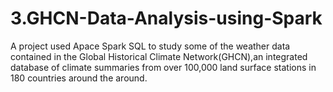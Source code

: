 # 3.GHCN-Data-Analysis-using-Spark
A project used Apace Spark SQL to study some of the weather data contained in the Global Historical Climate Network(GHCN),an integrated database of climate summaries from over 100,000 land surface stations in 180 countries around the around.
